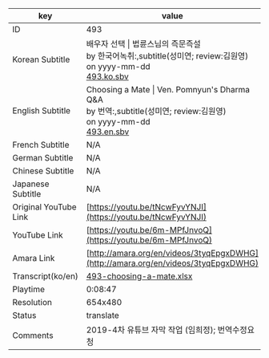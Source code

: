 |  key  |  value  |
|-------|---------|
| ID            | 493 |
| Korean Subtitle | 배우자 선택 \| 법륜스님의 즉문즉설<br>by 한국어녹취:,subtitle(성미연; review:김원영)<br>on yyyy-mm-dd<br>[493.ko.sbv](https://github.com/jungtosociety/dharma-qna/raw/master/sub/493/493.ko.sbv)<br>|
| English Subtitle | Choosing a Mate \| Ven. Pomnyun's Dharma Q&A<br>by 번역:,subtitle(성미연; review:김원영)<br>on yyyy-mm-dd<br>[493.en.sbv](https://github.com/jungtosociety/dharma-qna/raw/master/sub/493/493.en.sbv)<br>|
| French Subtitle | N/A |
| German Subtitle | N/A |
| Chinese Subtitle | N/A |
| Japanese Subtitle | N/A |
| Original YouTube Link  | [https://youtu.be/tNcwFyvYNJI](https://youtu.be/tNcwFyvYNJI) |
| YouTube Link  | [https://youtu.be/6m-MPfJnvoQ](https://youtu.be/6m-MPfJnvoQ) |
| Amara Link    | [http://amara.org/en/videos/3tyqEpgxDWHG](http://amara.org/en/videos/3tyqEpgxDWHG) |
| Transcript(ko/en) | [493-choosing-a-mate.xlsx](https://github.com/jungtosociety/dharma-qna/raw/master/sub/493/493-choosing-a-mate.xlsx) |
| Playtime | 0:08:47 |
| Resolution | 654x480|
| Status | translate |
| Comments | 2019-4차 유튜브 자막 작업 (임희정); 번역수정요청 |
